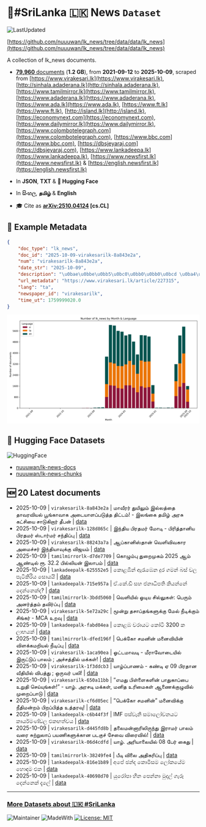 # 📄#SriLanka 🇱🇰 News `Dataset`

![LastUpdated](https://img.shields.io/badge/last_updated-2025--10--09_14:19:43-green)

[https://github.com/nuuuwan/lk_news/tree/data/data/lk_news](https://github.com/nuuuwan/lk_news/tree/data/data/lk_news)

A collection of lk_news documents.

- [**79,960** documents](https://github.com/nuuuwan/lk_news/tree/data/data/lk_news) (**1.2 GB**), from **2021-09-12** to **2025-10-09**, scraped from [https://www.virakesari.lk](https://www.virakesari.lk), [http://sinhala.adaderana.lk](http://sinhala.adaderana.lk), [https://www.tamilmirror.lk](https://www.tamilmirror.lk), [https://www.adaderana.lk](https://www.adaderana.lk), [https://www.ada.lk](https://www.ada.lk), [https://www.ft.lk](https://www.ft.lk), [http://island.lk](http://island.lk), [https://economynext.com](https://economynext.com), [https://www.dailymirror.lk](https://www.dailymirror.lk), [https://www.colombotelegraph.com](https://www.colombotelegraph.com), [https://www.bbc.com](https://www.bbc.com), [https://dbsjeyaraj.com](https://dbsjeyaraj.com), [https://www.lankadeepa.lk](https://www.lankadeepa.lk), [https://www.newsfirst.lk](https://www.newsfirst.lk) & [https://english.newsfirst.lk](https://english.newsfirst.lk)

- In **JSON**, **TXT** & **🤗 Hugging Face**

- In **සිංහල**, **தமிழ்** & **English**

- 🎓 Cite as **[arXiv:2510.04124](https://arxiv.org/abs/2510.04124) [cs.CL]**

## 📝 Example Metadata

```json
{
    "doc_type": "lk_news",
    "doc_id": "2025-10-09-virakesarilk-8a843e2a",
    "num": "virakesarilk-8a843e2a",
    "date_str": "2025-10-09",
    "description": "\u0bae\u0bbe\u0bb5\u0bc0\u0bb0\u0bb0\u0bcd \u0ba4\u0bc1\u0baf\u0bbf\u0bb2\u0bc1\u0bae\u0bcd \u0b87\u0bb2\u0bcd\u0bb2\u0ba4\u0bcd\u0ba4\u0bc8 \u0ba4\u0bbe\u0bb5\u0bb0\u0bb5\u0bbf\u0baf\u0bb2\u0bcd \u0baa\u0bc2\u0b99\u0bcd\u0b95\u0bbe\u0bb5\u0bbe\u0b95 \u0b85\u0b9f\u0bc8\u0baf\u0bbe\u0bb3\u0baa\u0bcd\u0baa\u0b9f\u0bc1\u0ba4\u0bcd\u0ba4 \u0ba4\u0bbf\u0b9f\u0bcd\u0b9f\u0bae\u0bcd! - \u0b87\u0bb2\u0b99\u0bcd\u0b95\u0bc8 \u0ba4\u0bae\u0bbf\u0bb4\u0bcd \u0b85\u0bb0\u0b9a\u0bc1 \u0b95\u0b9f\u0bcd\u0b9a\u0bbf\u0baf\u0bc8 \u0b9a\u0bbe\u0b9f\u0bc1\u0b95\u0bbf\u0bb1\u0bbe\u0bb0\u0bcd \u0ba4\u0bc0\u0baa\u0ba9\u0bcd",
    "url_metadata": "https://www.virakesari.lk/article/227315",
    "lang": "ta",
    "newspaper_id": "virakesarilk",
    "time_ut": 1759999020.0
}
```

![Chart](https://raw.githubusercontent.com/nuuuwan/lk_news/refs/heads/data/data/lk_news/docs_by_month_and_lang.png)

## 🤗 Hugging Face Datasets

![HuggingFace](https://img.shields.io/badge/-HuggingFace-FDEE21?style=for-the-badge&logo=HuggingFace)

- [nuuuwan/lk-news-docs](https://huggingface.co/datasets/nuuuwan/lk-news-docs)
- [nuuuwan/lk-news-chunks](https://huggingface.co/datasets/nuuuwan/lk-news-chunks)

## 🆕 20 Latest documents

- 2025-10-09 | `virakesarilk-8a843e2a` | மாவீரர் துயிலும் இல்லத்தை தாவரவியல் பூங்காவாக அடையாளப்படுத்த திட்டம்! - இலங்கை தமிழ் அரசு கட்சியை சாடுகிறார் தீபன் | [data](https://github.com/nuuuwan/lk_news/tree/data/data/lk_news/2020s/2025/2025-10-09-virakesarilk-8a843e2a)
- 2025-10-09 | `virakesarilk-128d865c` | இந்திய பிரதமர் மோடி - பிரித்தானிய பிரதமர் ஸ்டார்மர் சந்திப்பு | [data](https://github.com/nuuuwan/lk_news/tree/data/data/lk_news/2020s/2025/2025-10-09-virakesarilk-128d865c)
- 2025-10-09 | `virakesarilk-88243a7a` | ஆப்கானிஸ்தான் வெளிவிவகார அமைச்சர் இந்தியாவுக்கு விஜயம் | [data](https://github.com/nuuuwan/lk_news/tree/data/data/lk_news/2020s/2025/2025-10-09-virakesarilk-88243a7a)
- 2025-10-09 | `tamilmirrorlk-d7de7709` | கொழும்பு துறைமுகம் 2025 ஆம் ஆண்டில் ரூ. 32.2 பில்லியன் இலாபம் | [data](https://github.com/nuuuwan/lk_news/tree/data/data/lk_news/2020s/2025/2025-10-09-tamilmirrorlk-d7de7709)
- 2025-10-09 | `lankadeepalk-625552e5` | කොළඹින් ඇරැඹෙන දුර ගමන් බස් වල පැටිකිරිය සොයයි | [data](https://github.com/nuuuwan/lk_news/tree/data/data/lk_news/2020s/2025/2025-10-09-lankadeepalk-625552e5)
- 2025-10-09 | `lankadeepalk-715e957a` | ඒ.කේ.ඩී සහ ජනාධිපති කියන්නේ දෙන්නෙක්ද? | [data](https://github.com/nuuuwan/lk_news/tree/data/data/lk_news/2020s/2025/2025-10-09-lankadeepalk-715e957a)
- 2025-10-09 | `tamilmirrorlk-3bdd5060` | வெளியில் ஓடிய சில்லுகள்: பெரும் அனர்த்தம் தவிர்ப்பு | [data](https://github.com/nuuuwan/lk_news/tree/data/data/lk_news/2020s/2025/2025-10-09-tamilmirrorlk-3bdd5060)
- 2025-10-09 | `virakesarilk-5e72a29c` | மூன்று தசாப்தங்களுக்கு மேல் நீடிக்கும் சிங்கர் - MCA உறவு | [data](https://github.com/nuuuwan/lk_news/tree/data/data/lk_news/2020s/2025/2025-10-09-virakesarilk-5e72a29c)
- 2025-10-09 | `lankadeepalk-fabd04ea` | කොළඹ වරායට කෝටි 3200 ක ලාභයක් | [data](https://github.com/nuuuwan/lk_news/tree/data/data/lk_news/2020s/2025/2025-10-09-lankadeepalk-fabd04ea)
- 2025-10-09 | `tamilmirrorlk-dfed196f` | பெக்கோ சமனின் மனைவியின் விளக்கமறியல் நீடிப்பு | [data](https://github.com/nuuuwan/lk_news/tree/data/data/lk_news/2020s/2025/2025-10-09-tamilmirrorlk-dfed196f)
- 2025-10-09 | `virakesarilk-1aca90ea` | ஓட்டமாவடி - மீராவோடையில் இருட்டுப் பாலம் ; அச்சத்தில் மக்கள்! | [data](https://github.com/nuuuwan/lk_news/tree/data/data/lk_news/2020s/2025/2025-10-09-virakesarilk-1aca90ea)
- 2025-10-09 | `virakesarilk-1f3ddcb3` | யாழ்ப்பாணம் - கண்டி ஏ 09 பிரதான வீதியில் விபத்து ; ஒருவர் பலி! | [data](https://github.com/nuuuwan/lk_news/tree/data/data/lk_news/2020s/2025/2025-10-09-virakesarilk-1f3ddcb3)
- 2025-10-09 | `virakesarilk-650a11bb` | “எமது பிள்ளைகளின் பாதுகாப்பை உறுதி செய்யுங்கள்!” - யாழ். அரசடி மக்கள், மனித உரிமைகள் ஆணைக்குழுவில் முறைப்பாடு | [data](https://github.com/nuuuwan/lk_news/tree/data/data/lk_news/2020s/2025/2025-10-09-virakesarilk-650a11bb)
- 2025-10-09 | `virakesarilk-cf6d05ec` | “பெக்கோ சமனின்” மனைவிக்கு நீதிமன்றம் பிறப்பித்த உத்தரவு! | [data](https://github.com/nuuuwan/lk_news/tree/data/data/lk_news/2020s/2025/2025-10-09-virakesarilk-cf6d05ec)
- 2025-10-09 | `lankadeepalk-c6b44f3f` | IMF පස්වැනි සමාලෝචනයට කාර්යමණ්ඩල එකඟත්වය | [data](https://github.com/nuuuwan/lk_news/tree/data/data/lk_news/2020s/2025/2025-10-09-lankadeepalk-c6b44f3f)
- 2025-10-09 | `virakesarilk-d445fd8b` | தலைமன்னாரிலிருந்து இராமர் பாலம் வரை சுற்றுலாப் பயணிகளுக்கான படகுச் சேவை விரைவில்! | [data](https://github.com/nuuuwan/lk_news/tree/data/data/lk_news/2020s/2025/2025-10-09-virakesarilk-d445fd8b)
- 2025-10-09 | `virakesarilk-06d4cdfd` | யாழ். அரியாலையில் 08 பேர் கைது | [data](https://github.com/nuuuwan/lk_news/tree/data/data/lk_news/2020s/2025/2025-10-09-virakesarilk-06d4cdfd)
- 2025-10-09 | `tamilmirrorlk-38249fe4` | பீடி விலை அதிகரிப்பு | [data](https://github.com/nuuuwan/lk_news/tree/data/data/lk_news/2020s/2025/2025-10-09-tamilmirrorlk-38249fe4)
- 2025-10-09 | `lankadeepalk-816e1b89` | අපේ ඡන්ද කොමිසම ලෝකයේම හොඳම එක | [data](https://github.com/nuuuwan/lk_news/tree/data/data/lk_news/2020s/2025/2025-10-09-lankadeepalk-816e1b89)
- 2025-10-09 | `lankadeepalk-40698d70` | යුරෝපා හීන පෙන්නා මුදල් ගැරූ දෙන්නෙක් දැලේ | [data](https://github.com/nuuuwan/lk_news/tree/data/data/lk_news/2020s/2025/2025-10-09-lankadeepalk-40698d70)

---

### [More Datasets about 🇱🇰 #SriLanka](https://github.com/nuuuwan/lk_datasets)

![Maintainer](https://img.shields.io/badge/maintainer-nuuuwan-red)
![MadeWith](https://img.shields.io/badge/made_with-python-blue)
[![License: MIT](https://img.shields.io/badge/License-MIT-yellow.svg)](https://opensource.org/licenses/MIT)
